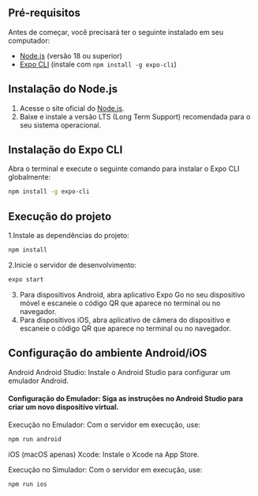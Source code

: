 ## Pré-requisitos

Antes de começar, você precisará ter o seguinte instalado em seu computador:

- [Node.js](https://nodejs.org/) (versão 18 ou superior)
- [Expo CLI](https://docs.expo.dev/get-started/installation/) (instale com `npm install -g expo-cli`)

## Instalação do Node.js

1. Acesse o site oficial do [Node.js](https://nodejs.org/).
2. Baixe e instale a versão LTS (Long Term Support) recomendada para o seu sistema operacional.

## Instalação do Expo CLI
Abra o terminal e execute o seguinte comando para instalar o Expo CLI globalmente:

```bash
npm install -g expo-cli
```

## Execução do projeto
1.Instale as dependências do projeto:

```bash
npm install
```
2.Inicie o servidor de desenvolvimento:

```bash
expo start
```
3. Para dispositivos Android, abra aplicativo Expo Go no seu dispositivo móvel e escaneie o código QR que aparece no terminal ou no navegador.
4. Para dispositivos iOS, abra aplicativo de câmera do dispositivo e escaneie o código QR que aparece no terminal ou no navegador.
   

## Configuração do ambiente Android/iOS
Android
Android Studio: Instale o Android Studio para configurar um emulador Android.

#### Configuração do Emulador: Siga as instruções no Android Studio para criar um novo dispositivo virtual.

Execução no Emulador: Com o servidor em execução, use:

```bash
npm run android
```

iOS (macOS apenas)
Xcode: Instale o Xcode na App Store.

Execução no Simulador: Com o servidor em execução, use:

```bash
npm run ios
```
